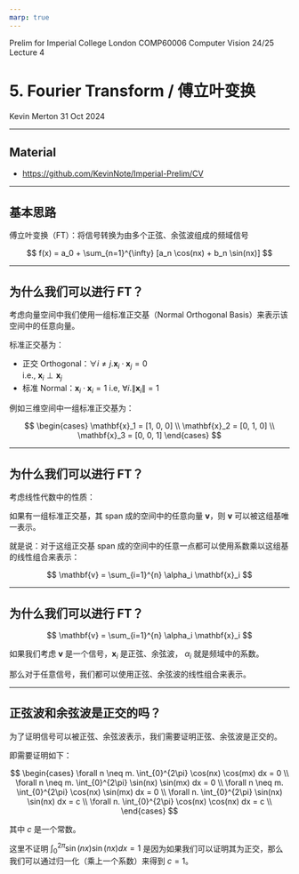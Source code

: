 ```yaml
---
marp: true
---
```


Prelim for Imperial College London
COMP60006 Computer Vision 24/25 Lecture 4
# 5. Fourier Transform / 傅立叶变换

Kevin Merton
31 Oct 2024

---

## Material

- <https://github.com/KevinNote/Imperial-Prelim/CV>

---

## 基本思路

傅立叶变换（FT）：将信号转换为由多个正弦、余弦波组成的频域信号

$$
f(x) = a_0 + \sum_{n=1}^{\infty} [a_n \cos(nx) + b_n \sin(nx)]
$$

---

## 为什么我们可以进行 FT？

考虑向量空间中我们使用一组标准正交基（Normal Orthogonal Basis）来表示该空间中的任意向量。

标准正交基为：
- 正交 Orthogonal：$\forall i\neq j. \mathbf{x}_i \cdot \mathbf{x}_j = 0$  
  i.e., $\mathbf{x}_i \perp \mathbf{x}_j$
- 标准 Normal：$\mathbf{x}_i \cdot \mathbf{x}_i = 1$
  i.e, $\forall i. \|\mathbf{x}_i\| = 1$

例如三维空间中一组标准正交基为：

$$
\begin{cases}
\mathbf{x}_1 = [1, 0, 0] \\
\mathbf{x}_2 = [0, 1, 0] \\
\mathbf{x}_3 = [0, 0, 1]
\end{cases}
$$

---

## 为什么我们可以进行 FT？

考虑线性代数中的性质：

如果有一组标准正交基，其 span 成的空间中的任意向量 $\mathbf{v}$，则 $\mathbf{v}$ 可以被这组基唯一表示。

就是说：对于这组正交基 span 成的空间中的任意一点都可以使用系数乘以这组基的线性组合来表示：

$$
\mathbf{v} = \sum_{i=1}^{n} \alpha_i \mathbf{x}_i
$$

---

## 为什么我们可以进行 FT？

$$
\mathbf{v} = \sum_{i=1}^{n} \alpha_i \mathbf{x}_i
$$

如果我们考虑 $\mathbf{v}$ 是一个信号，$\mathbf{x}_i$ 是正弦、余弦波， $\alpha_i$ 就是频域中的系数。 

那么对于任意信号，我们都可以使用正弦、余弦波的线性组合来表示。

---

## 正弦波和余弦波是正交的吗？

为了证明信号可以被正弦、余弦波表示，我们需要证明正弦、余弦波是正交的。

即需要证明如下：

$$
\begin{cases}
    \forall n \neq m. \int_{0}^{2\pi} \cos(nx) \cos(mx) dx = 0 \\
    \forall n \neq m. \int_{0}^{2\pi} \sin(nx) \sin(mx) dx = 0 \\
    \forall n \neq m. \int_{0}^{2\pi} \cos(nx) \sin(mx) dx = 0 \\
    \forall n. \int_{0}^{2\pi} \sin(nx) \sin(nx) dx = c \\
    \forall n. \int_{0}^{2\pi} \cos(nx) \cos(nx) dx = c \\
\end{cases}
$$

其中 $c$ 是一个常数。

这里不证明 $\int_{0}^{2\pi} \sin(nx) \sin(nx) dx = 1$ 是因为如果我们可以证明其为正交，那么我们可以通过归一化（乘上一个系数）来得到 $c=1$。 